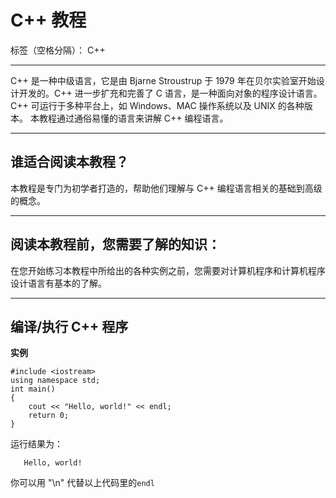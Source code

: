 ﻿# C++ 教程

标签（空格分隔）： C++

---
C++ 是一种中级语言，它是由 Bjarne Stroustrup 于 1979 年在贝尔实验室开始设计开发的。C++ 进一步扩充和完善了 C 语言，是一种面向对象的程序设计语言。C++ 可运行于多种平台上，如 Windows、MAC 操作系统以及 UNIX 的各种版本。
本教程通过通俗易懂的语言来讲解 C++ 编程语言。

---
## 谁适合阅读本教程？ ##
本教程是专门为初学者打造的，帮助他们理解与 C++ 编程语言相关的基础到高级的概念。

---
## 阅读本教程前，您需要了解的知识： ##
在您开始练习本教程中所给出的各种实例之前，您需要对计算机程序和计算机程序设计语言有基本的了解。

---
## 编译/执行 C++ 程序 ##
**实例**
```
#include <iostream>
using namespace std;
int main()
{
    cout << "Hello, world!" << endl;
    return 0;
}
```

运行结果为：

       Hello, world!

你可以用 "\n" 代替以上代码里的`endl`


  [2]: https://www.runoob.com/try/runcode.php?filename=helloworld&type=cpp